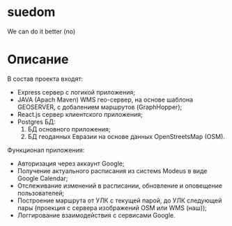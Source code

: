# suedom
We can  do it better (no)

# Описание
В состав проекта входят:
  * Express сервер с логикой приложения;
  * JAVA (Apach Maven) WMS гео-сервер, на основе шаблона GEOSERVER, c добалением маршрутов (GraphHopper);
  * React.js сервер клиентского приложения;
  * Postgres БД:
    1) БД основного приложения;
    2) БД геоданных Евразии на основе данных OpenStreetsMap (OSM).

Функционал приложения:
  * Авторизация через аккаунт Google;
  * Получение актуального расписания из системs Modeus в виде Google Calendar;
  * Отслеживание изменений в расписании, обновление и оповещение пользователей;
  * Построение маршрута от УЛК с текущей парой, до УЛК следующей пары (проекция с сервера изображений OSM или WMS (наш));
  * Логгирование взаимодействия с сервисами Google.

